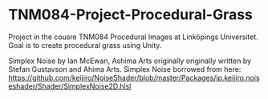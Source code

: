 # TNM084-Project-Procedural-Grass
Project in the cousre TNM084 Procedural Images at Linköpings Universitet. Goal is to create procedural grass using Unity.


Simplex Noise by Ian McEwan, Ashima Arts originally originally written by Stefan Gustavson and Ahima Arts.
Simplex Noise borrowed from here: https://github.com/keijiro/NoiseShader/blob/master/Packages/jp.keijiro.noiseshader/Shader/SimplexNoise2D.hlsl